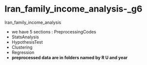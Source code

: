 # Iran_family_income_analysis-_g6
Iran_family_income_analysis 
* we have 5 sections : PreprocessingCodes
* StatsAnalysis  
* HypothesisTest  
* Clustering 
* Regression
* **preprocessed data are in folders named by R U and year**

